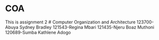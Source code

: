 # COA
This is assignment 2 # Computer Organization and Architecture
123700-Abuya Sydney Bradley
121543-Regina Mbari
121435-Njeru Boaz Muthoni
120689-Sumba Kathlene Adogo
